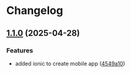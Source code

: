 # Changelog

## [1.1.0](https://github.com/AvdienkoSergey/catch-coin/compare/mobile-v1.0.0...mobile-v1.1.0) (2025-04-28)


### Features

* added ionic to create mobile app ([4549a10](https://github.com/AvdienkoSergey/catch-coin/commit/4549a10c082fc80926557d967ade96bbc4319f8d))

